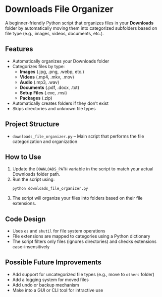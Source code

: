 # Downloads File Organizer

A beginner-friendly Python script that organizes files in your **Downloads** folder by automatically moving them into categorized subfolders based on file type (e.g., images, videos, documents, etc.).

## Features

- Automatically organizes your Downloads folder
- Categorizes files by type:
  - **Images** (.jpg, .png, .webp, etc.)
  - **Videos** (.mp4, .mkv, .mov)
  - **Audio** (.mp3, .wav)
  - **Documents** (.pdf, .docx, .txt)
  - **Setup Files** (.exe, .msi)
  - **Packages** (.zip)
- Automatically creates folders if they don’t exist
- Skips directories and unknown file types

## Project Structure

- `downloads_file_organizer.py` – Main script that performs the file categorization and organization

## How to Use

1. Update the `DOWNLOADS_PATH` variable in the script to match your actual Downloads folder path.
2. Run the script using:
   ```bash
   python downloads_file_organizer.py
3. The script will organize your files into folders based on their file extensions.

## Code Design

- Uses `os` and `shutil` for file system operations
- FIle extensions are mapped to categories using a Python dictionary
- The script filters only files (ignores directories) and checks extensions case-insensitively

## Possible Future Improvements
- Add support for uncategorized file types (e.g., move to `others` folder)
- Add a logging system for moved files
- Add undo or backup mechanism
- Make into a GUI or CLI tool for intractive use